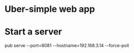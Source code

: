 # Uber-simple web app

# Start a server
 pub serve --port=8081 --hostname=192.168.3.14 --force-poll
